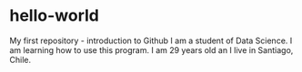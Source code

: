 # hello-world
My first repository - introduction to Github
I am a student of Data Science. I am learning how to use this program. I am 29 years old an I live in Santiago, Chile.

